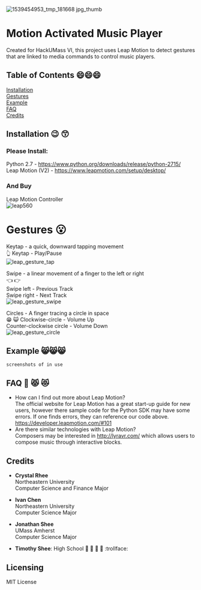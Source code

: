 ![1539454953_tmp_181668 jpg_thumb](https://user-images.githubusercontent.com/25557896/46908621-76c81900-cef3-11e8-86bf-0d060bec223f.png)    
# Motion Activated Music Player
Created for HackUMass VI, this project uses Leap Motion to detect gestures that are linked to media commands to control music players.  
## Table of Contents :smile::smile::smile:
[Installation](#installation)  
[Gestures](#gestures)  
[Example](#example)  
[FAQ](#faq)  
[Credits](#credits)  
## Installation :wink: :kissing_smiling_eyes:
### Please Install:  
  Python 2.7  - https://www.python.org/downloads/release/python-2715/  
  Leap Motion (V2) - https://www.leapmotion.com/setup/desktop/  
### And Buy  
  Leap Motion Controller  
  ![leap560](https://user-images.githubusercontent.com/25557896/46907770-abcd6f00-cee5-11e8-8a68-b1144c110064.jpg)
# Gestures :open_mouth:
Keytap -  a quick, downward tapping movement  
:point_up_2:
Keytap - Play/Pause  
![leap_gesture_tap](https://user-images.githubusercontent.com/25557896/46907721-d4089e00-cee4-11e8-85bd-5009e10b08de.png)


Swipe - a linear movement of a finger to the left or right  
:point_left:  :point_right:  
Swipe left - Previous Track  
Swipe right - Next Track  
![leap_gesture_swipe](https://user-images.githubusercontent.com/25557896/46907719-d2d77100-cee4-11e8-8fc9-e49030aeab86.png)


Circles - A finger tracing a circle in space  
:grin: :smiley_cat:
Clockwise-circle - Volume Up  
Counter-clockwise circle - Volume Down  
![leap_gesture_circle](https://user-images.githubusercontent.com/25557896/46907718-d10dad80-cee4-11e8-8ad9-7b74e119030b.png)  
## Example :smile_cat::smile_cat::smile_cat:
```screenshots of in use```
## FAQ :japanese_ogre: :pouting_cat: :heart_eyes_cat:
- How can I find out more about Leap Motion?  
The official website for Leap Motion has a great start-up guide for new users, however there sample code for the Python SDK may have some errors. If one finds errors, they can reference our code above.  
https://developer.leapmotion.com/#101  
- Are there similar technologies with Leap Motion?  
Composers may be interested in http://lyravr.com/ which allows users to compose music through interactive blocks.
## Credits
- **Crystal Rhee**  
  Northeastern University  
  Computer Science and Finance Major  

- **Ivan Chen**  
  Northeastern University  
  Computer Science Major  

- **Jonathan Shee**  
  UMass Amherst  
  Computer Science Major  

- **Timothy Shee**:  High School :love_letter: :eyes: :tongue: :lips: :trollface:
## Licensing
  MIT License
